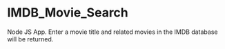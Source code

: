 # IMDB_Movie_Search
Node JS App. Enter a movie title and related movies in the IMDB database will be returned.
